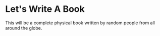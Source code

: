 # Let's Write A Book
This will be a complete physical book written by random people from all around the globe.
